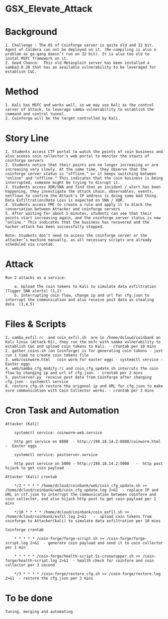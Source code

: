 # GSX_Elevate_Attack

# Background

	1. Challenge : The OS of Coinforge server is quite old and 32 bit.  Agent of Caldera can not be deployed on it. (Re-compiling is also a problem as go-gang doesn’t run on 32 bit). It is also too old to instal MSFC framework on it.
	2. Good Chance:  This old Metasploit server has been installed a samba3.0.20 that has an available vulnerability to be leveraged for establish C&C.

# Method 

	1. Kali has MSFC and works well, so we may use Kali as the control server of attack, to leverage samba vulnerability to establish the command and control tunnel.
	2. Coinforge will be the target controlled by Kali.

# Story Line

	1. Students access CTF portal to watch the points of coin business and also aceess coin collector's web portal to monitor the stauts of coinforge servers
	2. Students notice that their points are no longer increasing or are increasing very slowly. At the same time, they observe that the coinforge server status is "offline," or it keeps switching between "online" and "offline." This indicates that the coin business is being interrupted, someone might be trying to disrupt it.
	3. Students access XDR/SNA and find that an incident / alert has been happening, they investigate the attack chain, observables, events, netflows to confirm the Attack's IP address is doing some bad thing. Data Exfiltration/Data Loss is expected on SNA / XDR.
	4. Students access FMC to create a rule and apply it to block the conversation between Attacker and coinforge servers
	5. After waiting for about 5 minutes, students can see that their points start increasing again, and the coinforge server status is now "online." This indicates that the business has recovered and the hacker attack has been successfully stopped.

	Note: Students don’t need to access the coinforge server or the attacker’s machine manually, as all necessary scripts are already scheduled via crontab.

# Attack

	Run 2 attacks as a service: 

		a. Upload the coin tokens to Kali to simulate data exfiltration (Tigger SNA alerts) (1,2)
		b. Interrupting coin flow, change ip and url for cfg.json to interrupt the communication and also receive post data as stealing data  (3,4,5) 

# Files & Scripts

	1. samba_exfil.rc  and coin_exfil.sh  are in /home/dcloud/coinbank on Kali linux (Attack-01), they run the msfc with samba vulnerability to establish C&C and upload coin tokens to Kali. - crontab per 10 mins
	2. gather_coins.sh (on Coinforge) is for generating coin tokens - just run 1 time to create coin tokens file
	3. web/coinworm.html   coin worm for easter eggs - systemctl service - Easter eggs
	4. web/samba_cfg_modify.rc and coin_cfg_update.sh interruts the coin flow by changing ip and url of cfg.json. - crontab per 2 mins
	5. postserver.py  receive post data from Coinforge after changing cfg.json - systemctl service
	6. restore_cfg.sh restore the origenal ip and URL for cfg.json to make sure communication with Coin Collector works. - crontab per 3 mins

# Cron Task and Automation

	Attacker (Kali)

		systemctl service: coinworm-web.service

		http get service on 8088  - http://198.18.14.2:8088/coinworm.html   -  Easter eggs

		systemctl service: postserver.service

		http post service on 5000 - http://198.18.14.2:5000   -  http post hijack to get coin payload

	Attacker (Kali) crontab

		*/2 * * * * /home/dcloud/coinbank/web/coin_cfg_update.sh >> /home/dcloud/coinbank/web/coin_cfg_update.log 2>&1  - replace IP and URL in ctf.json to interrupt the communication between coinfore and coin collector, and also hijack http post to get coin payload per 2 mins

		*/10 * * * * /home/dcloud/coinbank/coin_exfil.sh >> /home/dcloud/coinbank/exfil.log 2>&1   -  upload coin tokens from coinforge to Attacker(kali) to simulate data exfiltration per 10 mins

	Coinforge crontab

		* * * * * /coin-forge/forge-script.sh >> /coin-forge/forge-script.log 2>&1  - generate coin payload and send it to coin collector per 1 min

		* * * * * /coin-forge/health-script-5s-cronwrapper.sh >> /coin-forge/health-script.log 2>&1  - health check for coinfore and coin collector per 3 second

		*/3 * * * * /coin-forge/restore_cfg.sh >> /coin-forge/restore.log 2>&1  - restore the cfg.json per 3 mins

# To be done

	Tuning, merging and automating
